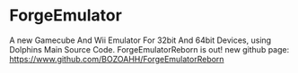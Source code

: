 # ForgeEmulator
A new Gamecube And Wii Emulator For 32bit And 64bit Devices, using Dolphins Main Source Code.
ForgeEmulatorReborn is out! new github page: https://www.github.com/BOZOAHH/ForgeEmulatorReborn
